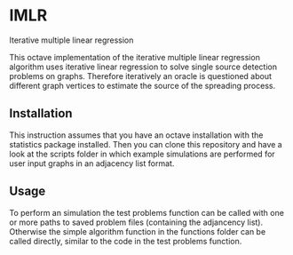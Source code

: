 # IMLR
Iterative multiple linear regression

This octave implementation of the iterative multiple linear regression algorithm uses iterative linear regression to solve
single source detection problems on graphs.
Therefore iteratively an oracle is questioned about different graph vertices to estimate the source of the spreading process.

## Installation

This instruction assumes that you have an octave installation with the statistics package installed.
Then you can clone this repository and have a look at the scripts folder in which example simulations are performed for
user input graphs in an adjacency list format.

## Usage

To perform an simulation the test problems function can be called with one or more paths to saved problem files (containing the adjancency list).
Otherwise the simple algorithm function in the functions folder can be called directly, similar to the code in the test problems function.
